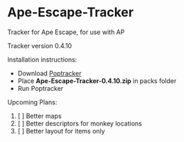 # Ape-Escape-Tracker

Tracker for Ape Escape, for use with AP

Tracker version 0.4.10

Installation instructions:

- Download [Poptracker](https://github.com/black-sliver/PopTracker/releases)
- Place **Ape-Escape-Tracker-0.4.10.zip** in packs folder
- Run Poptracker

Upcoming Plans:
1. [ ] Better maps
2. [ ] Better descriptors for monkey locations
3. [ ] Better layout for items only
